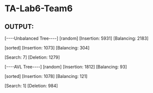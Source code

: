 # TA-Lab6-Team6
## OUTPUT:
[----Unbalanced Tree----] 
[random] 
[Insertion: 5931] 
[Balancing: 2183] 
 
[sorted] 
[Insertion: 1073] 
[Balancing: 304] 

[Search: 7] 
[Deletion: 1279] 
 
[----AVL Tree----] 
[random] 
[Insertion: 1812] 
[Balancing: 93] 
 
[sorted] 
[Insertion: 1078] 
[Balancing: 121] 
 
[Search: 1] 
[Deletion: 984] 

